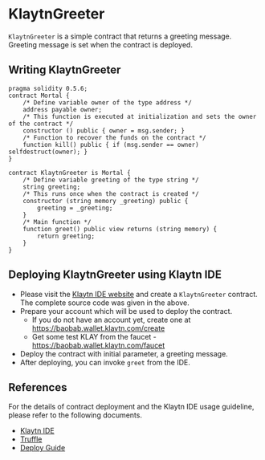 # KlaytnGreeter

`KlaytnGreeter` is a simple contract that returns a greeting message. Greeting message is set when the contract is deployed.

## Writing KlaytnGreeter

```text
pragma solidity 0.5.6;
contract Mortal {
    /* Define variable owner of the type address */
    address payable owner;
    /* This function is executed at initialization and sets the owner of the contract */
    constructor () public { owner = msg.sender; }
    /* Function to recover the funds on the contract */
    function kill() public { if (msg.sender == owner) selfdestruct(owner); }
}

contract KlaytnGreeter is Mortal {
    /* Define variable greeting of the type string */
    string greeting;
    /* This runs once when the contract is created */
    constructor (string memory _greeting) public {
        greeting = _greeting;
    }
    /* Main function */
    function greet() public view returns (string memory) {
        return greeting;
    }
}
```

## Deploying KlaytnGreeter using Klaytn IDE

* Please visit the [Klaytn IDE website](https://ide.klaytn.com) and create a `KlaytnGreeter` contract. The complete source code was given in the above.
* Prepare your account which will be used to deploy the contract. 
  * If you do not have an account yet, create one at <https://baobab.wallet.klaytn.com/create>
  * Get some test KLAY from the faucet - <https://baobab.wallet.klaytn.com/faucet>
* Deploy the contract with initial parameter, a greeting message. 
* After deploying, you can invoke `greet` from the IDE.

## References

For the details of contract deployment and the Klaytn IDE usage guideline, please refer to the following documents.

* [Klaytn IDE](../ide-and-tools/README.md#klaytn-ide)
* [Truffle](../ide-and-tools/README.md#truffle)
* [Deploy Guide](../deploy-guide.md)